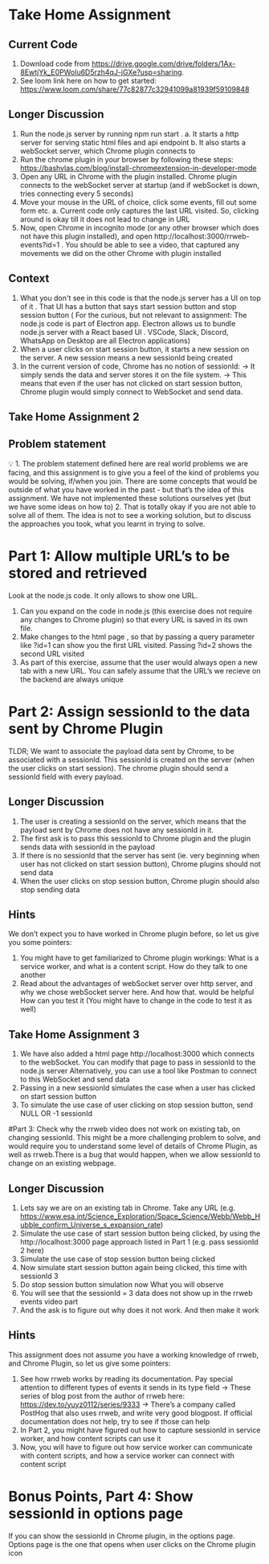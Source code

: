 # Take Home Assignment

## Current Code
1. Download code from https://drive.google.com/drive/folders/1Ax-8EwtjYk_E0PWoIu6D5rzh4qJ-jGXe?usp=sharing.
2. See loom link here on how to get started: https://www.loom.com/share/77c82877c32941099a81939f59109848
 
## Longer Discussion
1. Run the node.js server by running npm run start .
  a. It starts a http server for serving static html files and api endpoint
  b. It also starts a webSocket server, which Chrome plugin connects to
2. Run the chrome plugin in your browser by following these steps: https://bashvlas.com/blog/install-chromeextension-in-developer-mode
3. Open any URL in Chrome with the plugin installed. Chrome plugin connects to the webSocket server at startup (and if webSocket is down, tries connecting every 5 seconds)
4. Move your mouse in the URL of choice, click some events, fill out some form etc.
  a. Current code only captures the last URL visited. So, clicking around is okay till it does not lead to change in URL
5. Now, open Chrome in incognito mode (or any other browser which does not have this plugin installed), and open http://localhost:3000/rrweb-events?id=1 . You should be able to see a video, that captured any movements we did
on the other Chrome with plugin installed

## Context
1. What you don't see in this code is that the node.js server has a UI on top of it . That UI has a button that says start session button and stop session button
( For the curious, but not relevant to assignment: The node.js code is part of Electron app. Electron allows us to bundle node.js server with a React based UI . VSCode, Slack, Discord, WhatsApp on Desktop are all Electron
applications)
2. When a user clicks on start session button, it starts a new session on the server. A new session means a new sessionId being created
3. In the current version of code, Chrome has no notion of sessionId:
→ It simply sends the data and server stores it on the file system.
→ This means that even if the user has not clicked on start session button, Chrome plugin would simply connect to WebSocket and send data.

## Take Home Assignment 2
## Problem statement
💡 1. The problem statement defined here are real world problems we are facing, and this assignment is to give you a feel of the kind of problems you would be solving, if/when you join. There are some concepts that
would be outside of what you have worked in the past - but that’s the idea of this assignment. We have not implemented these solutions ourselves yet (but we have some ideas on how to)
2. That is totally okay if you are not able to solve all of them. The idea is not to see a working solution, but to discuss the approaches you took, what you learnt in trying to solve.

# Part 1: Allow multiple URL’s to be stored and retrieved
Look at the node.js code. It only allows to show one URL.
1. Can you expand on the code in node.js (this exercise does not require any changes to Chrome plugin) so that every URL is saved in its own file.
2. Make changes to the html page , so that by passing a query parameter like ?id=1 can show you the first URL visited. Passing ?id=2 shows the second URL visited
3. As part of this exercise, assume that the user would always open a new tab with a new URL. You can safely assume that the URL’s we recieve on the backend are always unique

# Part 2: Assign sessionId to the data sent by Chrome Plugin
TLDR; We want to associate the payload data sent by Chrome, to be associated with a sessionId. This sessionId is created on the server (when the user clicks on start session). The chrome plugin should send a sessionId field with every
payload.
## Longer Discussion
1. The user is creating a sessionId on the server, which means that the payload sent by Chrome does not have any sessionId in it.
2. The first ask is to pass this sessionId to Chrome plugin and the plugin sends data with sessionId in the payload
3. If there is no sessionId that the server has sent (ie. very beginning when user has not clicked on start session button), Chrome plugins should not send data
4. When the user clicks on stop session button, Chrome plugin should also stop sending data
## Hints
We don’t expect you to have worked in Chrome plugin before, so let us give you some pointers:
1. You might have to get familiarized to Chrome plugin workings: What is a service worker, and what is a content script. How do they talk to one another
2. Read about the advantages of webSocket server over http server, and why we chose webSocket server here. And how that. would be helpful
How can you test it (You might have to change in the code to test it as well)

## Take Home Assignment 3
1. We have also added a html page http://localhost:3000 which connects to the webSocket. You can modify that page to pass in sessionId to the node.js server
Alternatively, you can use a tool like Postman to connect to this WebSocket and send data
2. Passing in a new sessionId simulates the case when a user has clicked on start session button
3. To simulate the use case of user clicking on stop session button, send NULL OR -1 sessionId

#Part 3: Check why the rrweb video does not work on existing tab, on changing sessionId. 
This might be a more challenging problem to solve, and would require you to understand some level of details of Chrome Plugin, as well as rrweb.There is a bug that would happen, when we allow sessionId to change on an existing webpage.
## Longer Discussion
1. Lets say we are on an existing tab in Chrome. Take any URL (e.g. https://www.esa.int/Science_Exploration/Space_Science/Webb/Webb_Hubble_confirm_Universe_s_expansion_rate)
2. Simulate the use case of start session button being clicked, by using the http://localhost:3000 page approach listed in Part 1 (e.g. pass sessionId 2 here)
3. Simulate the use case of stop session button being clicked
4. Now simulate start session button again being clicked, this time with sessionId 3
5. Do stop session button simulation now
What you will observe
1. You will see that the sessionId = 3 data does not show up in the rrweb events video part
2. And the ask is to figure out why does it not work. And then make it work

## Hints
This assignment does not assume you have a working knowledge of rrweb, and Chrome Plugin, so let us give some
pointers:
1. See how rrweb works by reading its documentation. Pay special attention to different types of events it sends in its type field
→ These series of blog post from the author of rrweb here: https://dev.to/yuyz0112/series/9333
→ There’s a company called PostHog that also uses rrweb, and write very good blogpost. If official documentation does not help, try to see if those can help
2. In Part 2, you might have figured out how to capture sessionId in service worker, and how content scripts can use it
3. Now, you will have to figure out how service worker can communicate with content scripts, and how a service worker can connect with content script

# Bonus Points, Part 4: Show sessionId in options page
If you can show the sessionId in Chrome plugin, in the options page. Options page is the one that opens when user clicks on the Chrome plugin icon
